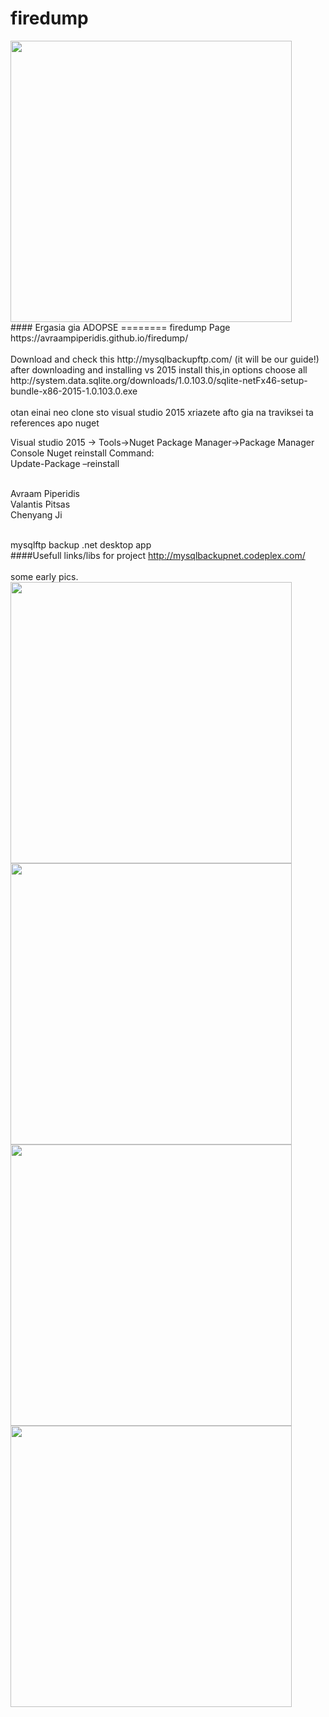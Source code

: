 # firedump 
<img src="https://raw.githubusercontent.com/avraampiperidis/firedump/master/Firedump/Firedump/resources/firedump.png" width="450"/>
<br>
#### Ergasia gia ADOPSE
========
firedump Page <br>https://avraampiperidis.github.io/firedump/ <br><br>
Download and check this http://mysqlbackupftp.com/ (it will be our guide!) <br>
after downloading and installing vs 2015 install this,in options choose all <br>
http://system.data.sqlite.org/downloads/1.0.103.0/sqlite-netFx46-setup-bundle-x86-2015-1.0.103.0.exe <br>
<br>
otan einai neo clone sto visual studio 2015 xriazete afto gia na traviksei ta references apo nuget <br>

Visual studio 2015 -> Tools->Nuget Package Manager->Package Manager Console
Nuget reinstall Command:<br>  Update-Package –reinstall

<br>
Avraam Piperidis<br>
Valantis Pitsas<br>
Chenyang Ji <br>
<br>

mysqlftp backup .net desktop app <br>
####Usefull links/libs for  project
http://mysqlbackupnet.codeplex.com/ <br>
<br>
some early pics.<br>
<img src="https://github.com/avraampiperidis/firedump/blob/master/icons/pic1.PNG?raw=true" width="450" />
<br>
<img src="https://github.com/avraampiperidis/firedump/blob/master/icons/pic2.PNG?raw=true" width="450" />
<br>
<img src="https://github.com/avraampiperidis/firedump/blob/master/icons/pic3.PNG?raw=true" width="450" />
<br>
<img src="https://github.com/avraampiperidis/firedump/blob/master/icons/pic4.PNG?raw=true" width="450" />
